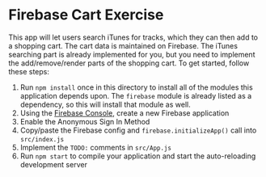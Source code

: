 # Firebase Cart Exercise

This app will let users search iTunes for tracks, which they can then add to a shopping cart. The cart data is maintained on Firebase. The iTunes searching part is already implemented for you, but you need to implement the add/remove/render parts of the shopping cart. To get started, follow these steps:

1. Run `npm install` once in this directory to install all of the modules this application depends upon. The `firebase` module is already listed as a dependency, so this will install that module as well.
1. Using the [Firebase Console](https://console.firebase.google.com/), create a new Firebase application
1. Enable the Anonymous Sign In Method
1. Copy/paste the Firebase config and `firebase.initializeApp()` call into `src/index.js`
1. Implement the `TODO:` comments in `src/App.js`
1. Run `npm start` to compile your application and start the auto-reloading development server

